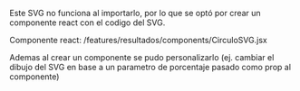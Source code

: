Este SVG no funciona al importarlo, por lo que se optó por crear un componente react con el codigo del SVG.

Componente react: /features/resultados/components/CirculoSVG.jsx

Ademas al crear un componente se pudo personalizarlo (ej. cambiar el dibujo del SVG en base a un parametro de porcentaje pasado como prop al componente)